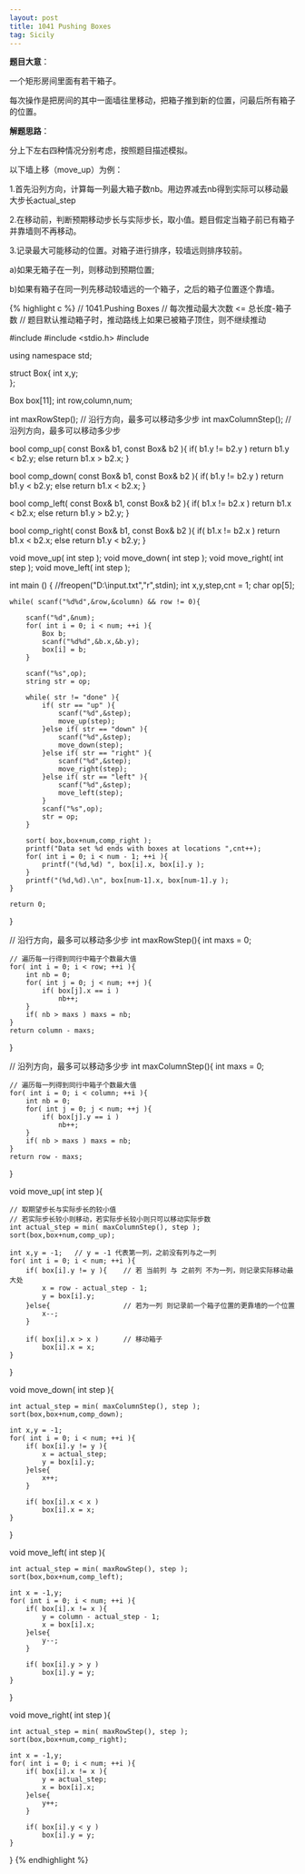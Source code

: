 ```yaml
---
layout: post
title: 1041 Pushing Boxes
tag: Sicily
---
```


__题目大意__：

一个矩形房间里面有若干箱子。

每次操作是把房间的其中一面墙往里移动，把箱子推到新的位置，问最后所有箱子的位置。

__解题思路__：

分上下左右四种情况分别考虑，按照题目描述模拟。

以下墙上移（move_up）为例：

1.首先沿列方向，计算每一列最大箱子数nb。用边界减去nb得到实际可以移动最大步长actual_step

2.在移动前，判断预期移动步长与实际步长，取小值。题目假定当箱子前已有箱子并靠墙则不再移动。

3.记录最大可能移动的位置。对箱子进行排序，较墙远则排序较前。

a)如果无箱子在一列，则移动到预期位置;

b)如果有箱子在同一列先移动较墙远的一个箱子，之后的箱子位置逐个靠墙。

{% highlight c %}
// 1041.Pushing Boxes
// 每次推动最大次数 <= 总长度-箱子数
// 题目默认推动箱子时，推动路线上如果已被箱子顶住，则不继续推动 

#include <algorithm>
#include <stdio.h>
#include <string>
  
using namespace std;

struct Box{
    int x,y;    
};

Box box[11];
int row,column,num;

int maxRowStep();               // 沿行方向，最多可以移动多少步 
int maxColumnStep();            // 沿列方向，最多可以移动多少步 

bool comp_up( const Box& b1, const Box& b2 ){
    if( b1.y != b2.y ) return b1.y < b2.y;
    else return b1.x > b2.x;
}

bool comp_down( const Box& b1, const Box& b2 ){
    if( b1.y != b2.y ) return b1.y < b2.y;
    else return b1.x < b2.x;
}

bool comp_left( const Box& b1, const Box& b2 ){
    if( b1.x != b2.x ) return b1.x < b2.x;
    else return b1.y > b2.y;
}

bool comp_right( const Box& b1, const Box& b2 ){
    if( b1.x != b2.x ) return b1.x < b2.x;
    else return b1.y < b2.y;
}

void move_up( int step );
void move_down( int step );
void move_right( int step );
void move_left( int step );

int main () {
    //freopen("D:\\input.txt","r",stdin); 
    int x,y,step,cnt = 1;
    char op[5]; 
    
    while( scanf("%d%d",&row,&column) && row != 0){
        
        scanf("%d",&num);
        for( int i = 0; i < num; ++i ){
            Box b;
            scanf("%d%d",&b.x,&b.y);
            box[i] = b;         
        }
    
        scanf("%s",op);
        string str = op;
        
        while( str != "done" ){           
            if( str == "up" ){
                scanf("%d",&step);
                move_up(step);
            }else if( str == "down" ){
                scanf("%d",&step);
                move_down(step);
            }else if( str == "right" ){
                scanf("%d",&step);
                move_right(step);
            }else if( str == "left" ){
                scanf("%d",&step);
                move_left(step);
            }
            scanf("%s",op);
            str = op;
        }     
        
        sort( box,box+num,comp_right );
        printf("Data set %d ends with boxes at locations ",cnt++);
        for( int i = 0; i < num - 1; ++i ){
            printf("(%d,%d) ", box[i].x, box[i].y );
        }
        printf("(%d,%d).\n", box[num-1].x, box[num-1].y ); 
    }    
            
    return 0;  
}  

// 沿行方向，最多可以移动多少步 
int maxRowStep(){
    int maxs = 0;  
    
    // 遍历每一行得到同行中箱子个数最大值 
    for( int i = 0; i < row; ++i ){
        int nb = 0;
        for( int j = 0; j < num; ++j ){ 
            if( box[j].x == i ) 
                nb++;
        }    
        if( nb > maxs ) maxs = nb;    
    }
    return column - maxs;
}

// 沿列方向，最多可以移动多少步 
int maxColumnStep(){
    int maxs = 0;  
    
    // 遍历每一列得到同行中箱子个数最大值 
    for( int i = 0; i < column; ++i ){
        int nb = 0;
        for( int j = 0; j < num; ++j ){ 
            if( box[j].y == i ) 
                nb++;
        }    
        if( nb > maxs ) maxs = nb;    
    }
    return row - maxs;  
}

void move_up( int step ){
    
    // 取期望步长与实际步长的较小值
    // 若实际步长较小则移动，若实际步长较小则只可以移动实际步数 
    int actual_step = min( maxColumnStep(), step );
    sort(box,box+num,comp_up); 
    
    int x,y = -1;   // y = -1 代表第一列，之前没有列与之一列 
    for( int i = 0; i < num; ++i ){
        if( box[i].y != y ){    // 若 当前列 与 之前列 不为一列，则记录实际移动最大处 
            x = row - actual_step - 1;
            y = box[i].y;    
        }else{                  // 若为一列 则记录前一个箱子位置的更靠墙的一个位置 
            x--;    
        }
        
        if( box[i].x > x )      // 移动箱子 
            box[i].x = x;    
    }  
}

void move_down( int step ){
    
    int actual_step = min( maxColumnStep(), step );
    sort(box,box+num,comp_down); 
    
    int x,y = -1;
    for( int i = 0; i < num; ++i ){
        if( box[i].y != y ){
            x = actual_step;
            y = box[i].y;    
        }else{
            x++;    
        }
        
        if( box[i].x < x )
            box[i].x = x;
    } 
}

void move_left( int step ){
    
    int actual_step = min( maxRowStep(), step );
    sort(box,box+num,comp_left); 
    
    int x = -1,y;
    for( int i = 0; i < num; ++i ){     
        if( box[i].x != x ){
            y = column - actual_step - 1;
            x = box[i].x;    
        }else{
            y--;    
        }
        
        if( box[i].y > y )
            box[i].y = y;    
    } 
}

void move_right( int step ){
    
    int actual_step = min( maxRowStep(), step );
    sort(box,box+num,comp_right); 
    
    int x = -1,y;
    for( int i = 0; i < num; ++i ){
        if( box[i].x != x ){
            y = actual_step;
            x = box[i].x;    
        }else{
            y++;    
        }
        
        if( box[i].y < y )
            box[i].y = y;   
    } 
}
{% endhighlight %}
